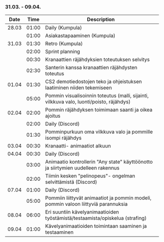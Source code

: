 ### 31.03. - 09.04.

| Date   | Time  | Description     |
| ------ | ----- | --------------- |
| 28.03  | 01:00 | Daily (Kumpula)          |
|        | 01:00 | Asiakastapaaminen (Kumpula) |
| 31.03  | 01:30 | Retro (Kumpula) |
|        | 02:00 | Sprint planning |
|        | 00:30 | Kranaattien räjähdyksien toteutuksen selvitys |
|        | 02:30 | Santerin kanssa kranaattien räjähdysten toteutus |
| 01.04  | 01:30 | CS2 demotiedostojen teko ja ohjeistuksen laatiminen niiden tekemiseen |
|        | 05:00 | Pommin visualisoinnin toteutus (malli, sijainti, vilkkuva valo, luonti/poisto, räjähdys)|
| 02.04  | 02:00 | Pommin räjähdyksen toimimaan saanti ja oikea ajoitus |
|        | 02:00 | Daily (Discord) |
|        | 01:30 | Pomminpurkuun oma vilkkuva valo ja pommille isompi räjähdys |
| 03.04  | 00:30 | Kranaatti- animaatiot alkuun |
| 04.04  | 00:30 | Daily (Discord) |
|        | 03:00 | Animaatio kontrollerin "Any state" käyttöönotto ja siirtymien uudelleen rakennus |
|        | 02:00 | Tiimin kesken "pelinopeus"- ongelman selvittämistä (Discord) |
| 07.04  | 01:00 | Daily (Discord) |
|        | 05:00 | Pommiin liittyvät animaatiot ja pommin modeli, pommin valoon liittyviä parannuksia |
| 08.04  | 06:00 | Eri suuntiin kävelyanimaatioiden työstämistä/testaamista/opiskelua (strafing) |
| 09.04  | 01:00 | Kävelyanimaatioiden toimintaan saaminen ja testaaminen | 
